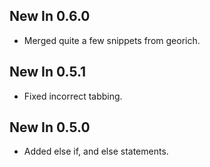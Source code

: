 ## New In 0.6.0
  *  Merged quite a few snippets from georich.

## New In 0.5.1
  *  Fixed incorrect tabbing.

## New In 0.5.0
  * Added else if, and else statements.